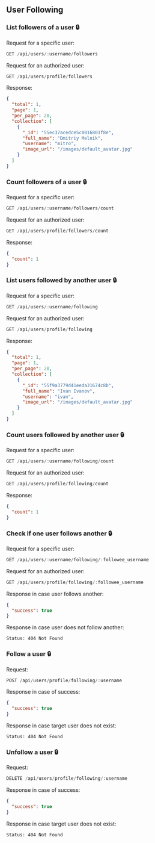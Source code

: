 ## User Following

### List followers of a user :lock:

Request for a specific user:
```js
GET /api/users/:username/followers
```

Request for an authorized user:
```js
GET /api/users/profile/followers
```

Response:
```json
{
  "total": 1,
  "page": 1,
  "per_page": 20,
  "collection": [
    {
      "_id": "55ec37acedce5c0016801f8e",
      "full_name": "Dmitriy Melnik",
      "username": "mitro",
      "image_url": "/images/default_avatar.jpg"
    }
  ]
}
```

### Count followers of a user :lock:

Request for a specific user:
```js
GET /api/users/:username/followers/count
```

Request for an authorized user:
```js
GET /api/users/profile/followers/count
```

Response:
```json
{
  "count": 1
}
```

### List users followed by another user :lock:

Request for a specific user:
```js
GET /api/users/:username/following
```

Request for an authorized user:
```js
GET /api/users/profile/following
```

Response:
```json
{
  "total": 1,
  "page": 1,
  "per_page": 20,
  "collection": [
    {
      "_id": "55f9a3779d41eeda31674c8b",
      "full_name": "Ivan Ivanov",
      "username": "ivan",
      "image_url": "/images/default_avatar.jpg"
    }
  ]
}
```

### Count users followed by another user :lock:

Request for a specific user:
```js
GET /api/users/:username/following/count
```

Request for an authorized user:
```js
GET /api/users/profile/following/count
```

Response:
```json
{
  "count": 1
}
```

### Check if one user follows another :lock:

Request for a specific user:
```js
GET /api/users/:username/following/:followee_username
```

Request for an authorized user:
```js
GET /api/users/profile/following/:followee_username
```

Response in case user follows another:
```json
{
  "success": true
}
```

Response in case user does not follow another:

```HTTP
Status: 404 Not Found
```

### Follow a user :lock:

Request:
```js
POST /api/users/profile/following/:username
```

Response in case of success:
```json
{
  "success": true
}
```

Response in case target user does not exist:

```HTTP
Status: 404 Not Found
```

### Unfollow a user :lock:

Request:
```js
DELETE /api/users/profile/following/:username
```

Response in case of success:
```json
{
  "success": true
}
```

Response in case target user does not exist:

```HTTP
Status: 404 Not Found
```